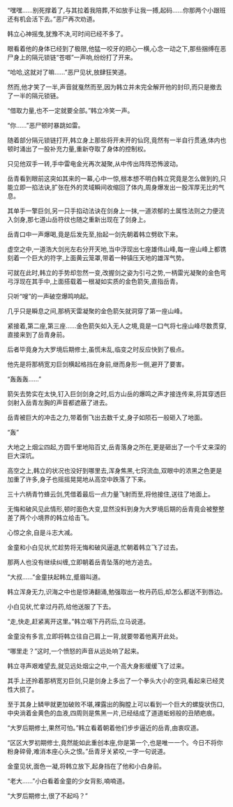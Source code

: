 
“嘿嘿……别死撑着了,与其拉着我陪葬,不如放手让我一搏,起码……你那两个小跟班还有机会活下去。”恶尸再次劝道。

韩立心神摇曳,犹豫不决,可时间已经不多了。

眼看着他的身体已经到了极限,他猛一咬牙的把心一横,心念一动之下,那些捆缚在恶尸身上的隔元锁链“苍啷”一声响,纷纷打了开来。

“哈哈,这就对了嘛……”恶尸见状,放肆狂笑道。

然而,他才笑了一半,声音就戛然而至,因为韩立并未完全解开他的封印,而只是撤去了一半的隔元锁链。

“借取力量,也不一定就要全部。”韩立冷笑一声。

“你……”恶尸顿时暴跳如雷。

随着部分隔元锁链打开,韩立身上那些将开未开的仙窍,竟然有一半自行贯通,体内也顿时涌出了一股补充力量,重新夺取了身体的控制权。

只见他双手一转,手中雷电金光再次凝聚,从中传出阵阵恐怖波动。

岳青看到眼前这突如其来的一幕,心中一惊,根本想不明白韩立究竟是怎么做到的,只能立即一掐法诀,扩张在外的灵域瞬间收缩回了体内,周身爆发出一股浑厚无比的气息。

其单手一擎巨剑,另一只手掐动法诀在剑身上一抹,一道浓郁的土属性法则之力便流入剑身,那七道山岳符纹也随之重新出现在了剑身上。

岳青口中一声爆喝,竟是后发先至,抬起一剑先朝着韩立劈砍下来。

虚空之中,一道浩大剑光左右分开天地,当中浮现出七座雄伟山峰,每一座山峰上都镌刻着一个巨大的符字,上面黄云笼罩,带着一种镇压天地的雄浑气势。

可就在此时,韩立的手势却忽然一变,改握剑之姿为引弓之势,一柄雷光凝聚的金色弯弓浮现在其手中,上面搭载着一根凝如实质的金色箭矢,直指岳青。

只听“嗖”的一声破空爆鸣响起。

几乎只是瞬息之间,那柄天雷凝聚的金色箭矢就洞穿了第一座山峰。

紧接着,第二座,第三座……金色箭矢如入无人之境,竟是一口气将七座山峰尽数贯穿,直接来到了岳青身前。

后者毕竟身为大罗境后期修士,虽慌未乱,临变之时反应快到了极点。

他先是将那柄宽刃巨剑横起格挡在身前,继而身形一侧,避开了要害。

“轰轰轰……”

箭矢去势实在太快,钉入巨剑剑身之时,后方山岳的爆鸣之声才接连传来,将其穿透巨剑射入岳青左胸的声音都遮蔽了进去。

岳青被巨大的冲击之力,带着倒飞出去数千丈,身子如陨石一般砸入了地面。

“轰”

大地之上烟尘四起,方圆千里地陷百丈,岳青落身之所在,更是砸出了一个千丈来深的巨大深坑。

高空之上,韩立的状况也没好到哪里去,浑身焦黑,七窍流血,双眼中的浓黑之色更是加重了许多,身子也摇摇晃晃地从高空中跌落了下来。

三十六柄青竹蜂云剑,凭借着最后一点力量飞射而至,将他接住,送往了地面上。

无悔和破风见此情形,顿时面色大变,显然没料到身为大罗境后期的岳青竟会被整整差了两个小境界的韩立给击飞。

心惊之余,自是斗志大减。

金童和小白见状,忙趁势将无悔和破风逼退,忙朝着韩立飞了过去。

那两人也没有继续纠缠,立即朝着岳青坠落的地方追去。

“大叔……”金童扶起韩立,蹙眉叫道。

韩立浑身无力,识海之中也是惊涛翻涌,勉强取出一枚丹药后,却怎么都送不到唇边。

小白见状,忙拿过丹药,给他送服了下去。

“走,快走,赶紧离开这里。”韩立咽下丹药后,立马说道。

金童没有多言,立即将韩立往自己肩上一背,就要带着他离开此处。

“哪里走？”这时,一个愤怒的声音从远处响了起来。

韩立寻声艰难望去,就见远处烟尘之中,一个高大身影缓缓飞了过来。

其手上还拎着那柄宽刃巨剑,只是剑身上多出了一个拳头大小的空洞,看起来已经灵性大损了。

至于其身上鳞甲就更加破败不堪,裸露出的胸膛上可以看到一个巨大的螺旋状伤口,中央淌着金黄色的血液,四周则是焦黑一片,已经结成了道道蚯蚓般的丑陋疤痕。

“大罗后期修士,果然可怕。”韩立看着朝着他们步步逼近的岳青,由衷叹道。

“区区大罗初期修士,竟然能如此重创本座,你是第一个,也是唯一一个。今日不将你粉身碎骨,难消本座心头之恨。”岳青牙关紧咬,一字一句说道。

金童见状,面色一凝,将韩立放下,起身挡在了他和小白身前。

“老大……”小白看着金童的少女背影,喃喃道。

“大罗后期修士,很了不起吗？”